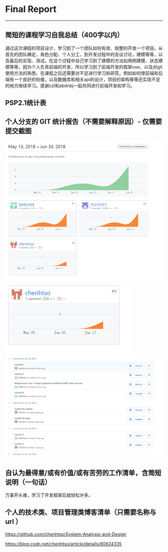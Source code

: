 # Final Report
---
## 简短的课程学习自我总结（400字以内）
   通过这次课程的项目设计，学习到了一个团队如何有效、规整的开发一个项目。从首先的团队确定，角色分配、个人分工，到开发过程中的会议讨论，建模等等，以及最后的实现、测试。在这个过程中自己学习到了建模的方法如用例建模、状态建模等等，因为个人负责前端的开发，所以学习到了前端开发的框架vue，以及对git使用方法的熟悉。在课程之后还需要对不足进行学习和研究，例如如何使前端和后端有一个良好的衔接，以及数据库和相关api的设计，项目的架构等等还实现不足的地方继续学习。感谢czl和abdnbj一起共同进行前端开发和学习。
## PSP2.1统计表

## 个人分支的 GIT 统计报告（不需要解释原因）- 仅需要提交截图
![此处输入图片的描述][1]
![此处输入图片的描述][2]
![此处输入图片的描述][3]
## 自认为最得意/或有价值/或有苦劳的工作清单，含简短说明（一句话）
万事开头难，学习了开发框架后就轻松许多。
## 个人的技术类、项目管理类博客清单（只需要名称与 url ）
https://github.com/chenhtso/System-Analysis-and-Design

https://blog.csdn.net/chenhtso/article/details/80624335


  [1]: https://raw.githubusercontent.com/chenhtso/System-Analysis-and-Design/master/1.png
  [2]: https://raw.githubusercontent.com/chenhtso/System-Analysis-and-Design/master/2.png
  [3]: https://raw.githubusercontent.com/chenhtso/System-Analysis-and-Design/master/3.png

